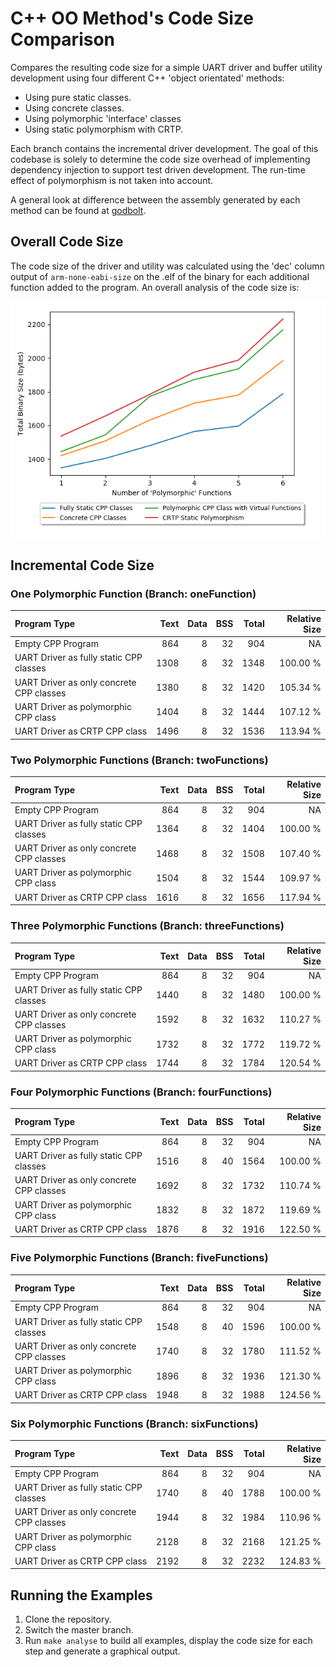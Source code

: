 # C++ OO Method's Code Size Comparison

Compares the resulting code size for a simple UART driver and buffer utility development using four different C++ 'object orientated' methods:
- Using pure static classes.
- Using concrete classes.
- Using polymorphic 'interface' classes
- Using static polymorphism with CRTP.

Each branch contains the incremental driver development. The goal of this codebase is solely to determine the code size overhead of implementing dependency injection to support test driven development. The run-time effect of polymorphism is not taken into account.

A general look at difference between the assembly generated by each method can be found at [godbolt](https://gcc.godbolt.orghttps://gcc.godbolt.org/z/eKaxEn/z/eKaxEn).

## Overall Code Size

The code size of the driver and utility was calculated using the 'dec' column output of `arm-none-eabi-size` on the .elf of the binary for each additional function added to the program. An overall analysis of the code size is:

<p align="center">
  <img src="resultsGraph.png">
</p>

## Incremental Code Size

### One Polymorphic Function (Branch: oneFunction)

Program Type                             | Text | Data | BSS | Total | Relative Size
|:---------------------------------------|-----:|-----:|----:|------:|-------------:|
Empty CPP Program                        | 864  | 8    | 32  | 904   | NA
UART Driver as fully static CPP classes  | 1308 | 8    | 32  | 1348  | 100.00 %
UART Driver as only concrete CPP classes | 1380 | 8    | 32  | 1420  | 105.34 %
UART Driver as polymorphic CPP class     | 1404 | 8    | 32  | 1444  | 107.12 %
UART Driver as CRTP CPP class            | 1496 | 8    | 32  | 1536  | 113.94 %

### Two Polymorphic Functions (Branch: twoFunctions)

Program Type                             | Text | Data | BSS | Total | Relative Size
|:---------------------------------------|-----:|-----:|----:|------:|-------------:|
Empty CPP Program                        | 864  | 8    | 32  | 904   | NA
UART Driver as fully static CPP classes  | 1364 | 8    | 32  | 1404  | 100.00 %
UART Driver as only concrete CPP classes | 1468 | 8    | 32  | 1508  | 107.40 %
UART Driver as polymorphic CPP class     | 1504 | 8    | 32  | 1544  | 109.97 %
UART Driver as CRTP CPP class            | 1616 | 8    | 32  | 1656  | 117.94 %

### Three Polymorphic Functions (Branch: threeFunctions)

Program Type                             | Text | Data | BSS | Total | Relative Size
|:---------------------------------------|-----:|-----:|----:|------:|-------------:|
Empty CPP Program                        | 864  | 8    | 32  | 904   | NA
UART Driver as fully static CPP classes  | 1440 | 8    | 32  | 1480  | 100.00 %
UART Driver as only concrete CPP classes | 1592 | 8    | 32  | 1632  | 110.27 %
UART Driver as polymorphic CPP class     | 1732 | 8    | 32  | 1772  | 119.72 %
UART Driver as CRTP CPP class            | 1744 | 8    | 32  | 1784  | 120.54 %

### Four Polymorphic Functions (Branch: fourFunctions)

Program Type                             | Text | Data | BSS | Total | Relative Size
|:---------------------------------------|-----:|-----:|----:|------:|-------------:|
Empty CPP Program                        | 864  | 8    | 32  | 904   | NA
UART Driver as fully static CPP classes  | 1516 | 8    | 40  | 1564  | 100.00 %
UART Driver as only concrete CPP classes | 1692 | 8    | 32  | 1732  | 110.74 %
UART Driver as polymorphic CPP class     | 1832 | 8    | 32  | 1872  | 119.69 %
UART Driver as CRTP CPP class            | 1876 | 8    | 32  | 1916  | 122.50 %

### Five Polymorphic Functions (Branch: fiveFunctions)

Program Type                             | Text | Data | BSS | Total | Relative Size
|:---------------------------------------|-----:|-----:|----:|------:|-------------:|
Empty CPP Program                        | 864  | 8    | 32  | 904   | NA
UART Driver as fully static CPP classes  | 1548 | 8    | 40  | 1596  | 100.00 %
UART Driver as only concrete CPP classes | 1740 | 8    | 32  | 1780  | 111.52 %
UART Driver as polymorphic CPP class     | 1896 | 8    | 32  | 1936  | 121.30 %
UART Driver as CRTP CPP class            | 1948 | 8    | 32  | 1988  | 124.56 %

### Six Polymorphic Functions (Branch: sixFunctions)

Program Type                             | Text | Data | BSS | Total | Relative Size
|:---------------------------------------|-----:|-----:|----:|------:|-------------:|
Empty CPP Program                        | 864  | 8    | 32  | 904   | NA
UART Driver as fully static CPP classes  | 1740 | 8    | 40  | 1788  | 100.00 %
UART Driver as only concrete CPP classes | 1944 | 8    | 32  | 1984  | 110.96 %
UART Driver as polymorphic CPP class     | 2128 | 8    | 32  | 2168  | 121.25 %
UART Driver as CRTP CPP class            | 2192 | 8    | 32  | 2232  | 124.83 %

## Running the Examples

1. Clone the repository.
2. Switch the master branch.
3. Run `make analyse` to build all examples, display the code size for each step and generate a graphical output.

